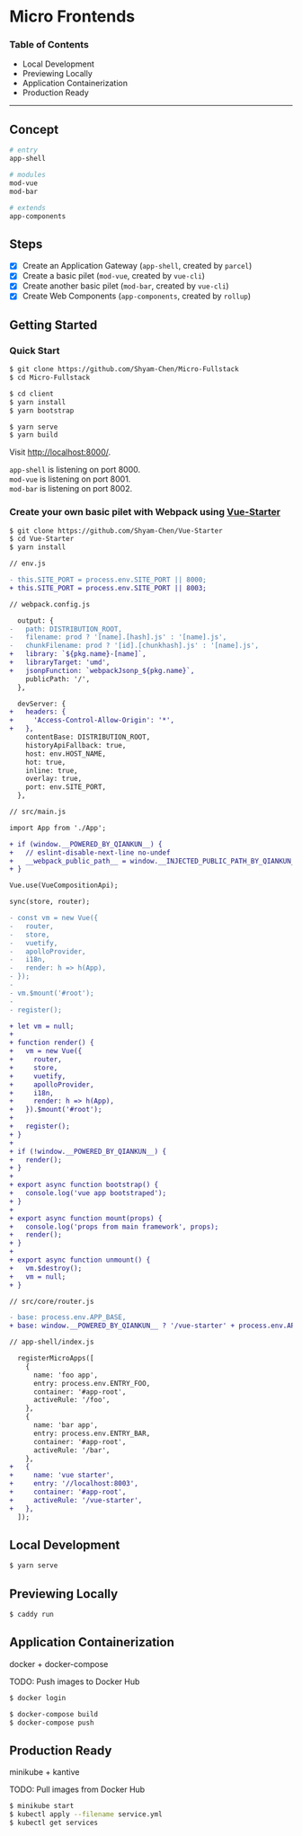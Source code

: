 # Micro Frontends

### Table of Contents

- Local Development
- Previewing Locally
- Application Containerization
- Production Ready

---

## Concept

```sh
# entry
app-shell

# modules
mod-vue
mod-bar

# extends
app-components
```

## Steps

- [x] Create an Application Gateway (`app-shell`, created by `parcel`)
- [x] Create a basic pilet (`mod-vue`, created by `vue-cli`)
- [x] Create another basic pilet (`mod-bar`, created by `vue-cli`)
- [x] Create Web Components (`app-components`, created by `rollup`)

## Getting Started

### Quick Start

```sh
$ git clone https://github.com/Shyam-Chen/Micro-Fullstack
$ cd Micro-Fullstack

$ cd client
$ yarn install
$ yarn bootstrap

$ yarn serve
$ yarn build
```

Visit [http://localhost:8000/](http://localhost:8000/).

`app-shell` is listening on port 8000.<br>
`mod-vue` is listening on port 8001.<br>
`mod-bar` is listening on port 8002.

### Create your own basic pilet with Webpack using [Vue-Starter](https://github.com/Shyam-Chen/Vue-Starter)

```sh
$ git clone https://github.com/Shyam-Chen/Vue-Starter
$ cd Vue-Starter
$ yarn install
```

```diff
// env.js

- this.SITE_PORT = process.env.SITE_PORT || 8000;
+ this.SITE_PORT = process.env.SITE_PORT || 8003;
```

```diff
// webpack.config.js

  output: {
-   path: DISTRIBUTION_ROOT,
-   filename: prod ? '[name].[hash].js' : '[name].js',
-   chunkFilename: prod ? '[id].[chunkhash].js' : '[name].js',
+   library: `${pkg.name}-[name]`,
+   libraryTarget: 'umd',
+   jsonpFunction: `webpackJsonp_${pkg.name}`,
    publicPath: '/',
  },

  devServer: {
+   headers: {
+     'Access-Control-Allow-Origin': '*',
+   },
    contentBase: DISTRIBUTION_ROOT,
    historyApiFallback: true,
    host: env.HOST_NAME,
    hot: true,
    inline: true,
    overlay: true,
    port: env.SITE_PORT,
  },
```

```diff
// src/main.js

import App from './App';

+ if (window.__POWERED_BY_QIANKUN__) {
+   // eslint-disable-next-line no-undef
+   __webpack_public_path__ = window.__INJECTED_PUBLIC_PATH_BY_QIANKUN__;
+ }

Vue.use(VueCompositionApi);

sync(store, router);

- const vm = new Vue({
-   router,
-   store,
-   vuetify,
-   apolloProvider,
-   i18n,
-   render: h => h(App),
- });
-
- vm.$mount('#root');
-
- register();

+ let vm = null;
+
+ function render() {
+   vm = new Vue({
+     router,
+     store,
+     vuetify,
+     apolloProvider,
+     i18n,
+     render: h => h(App),
+   }).$mount('#root');
+
+   register();
+ }
+
+ if (!window.__POWERED_BY_QIANKUN__) {
+   render();
+ }
+
+ export async function bootstrap() {
+   console.log('vue app bootstraped');
+ }
+
+ export async function mount(props) {
+   console.log('props from main framework', props);
+   render();
+ }
+
+ export async function unmount() {
+   vm.$destroy();
+   vm = null;
+ }
```

```diff
// src/core/router.js

- base: process.env.APP_BASE,
+ base: window.__POWERED_BY_QIANKUN__ ? '/vue-starter' + process.env.APP_BASE : process.env.APP_BASE,
```

```diff
// app-shell/index.js

  registerMicroApps([
    {
      name: 'foo app',
      entry: process.env.ENTRY_FOO,
      container: '#app-root',
      activeRule: '/foo',
    },
    {
      name: 'bar app',
      entry: process.env.ENTRY_BAR,
      container: '#app-root',
      activeRule: '/bar',
    },
+   {
+     name: 'vue starter',
+     entry: '//localhost:8003',
+     container: '#app-root',
+     activeRule: '/vue-starter',
+   },
  ]);
```

## Local Development

```sh
$ yarn serve
```

## Previewing Locally

```sh
$ caddy run
```

## Application Containerization

docker + docker-compose

TODO: Push images to Docker Hub

```sh
$ docker login

$ docker-compose build
$ docker-compose push
```

## Production Ready

minikube + kantive

TODO: Pull images from Docker Hub

```sh
$ minikube start
$ kubectl apply --filename service.yml
$ kubectl get services
```
